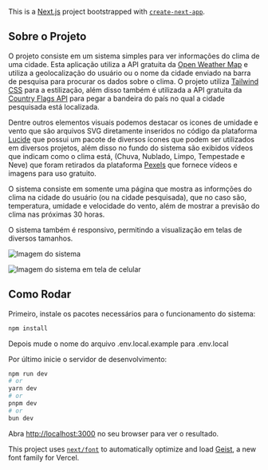 This is a [Next.js](https://nextjs.org) project bootstrapped with [`create-next-app`](https://nextjs.org/docs/app/api-reference/cli/create-next-app).

## Sobre o Projeto

O projeto consiste em um sistema simples para ver informações do clima de uma cidade. Esta aplicação utiliza a API gratuita da [Open Weather Map](https://openweathermap.org/) e utiliza a geolocalização do usuário ou o nome da cidade enviado na barra de pesquisa para procurar os dados sobre o clima. O projeto utiliza [Tailwind CSS](https://tailwindcss.com/) para a estilização, além disso também é utilizada a API gratuita da [Country Flags API](https://flagsapi.com/) para pegar a bandeira do país no qual a cidade pesquisada está localizada.

Dentre outros elementos visuais podemos destacar os icones de umidade e vento que são arquivos SVG diretamente inseridos no código da plataforma [Lucide](https://lucide.dev/) que possui um pacote de diversos ícones que podem ser utilizados em diversos projetos, além disso no fundo do sistema são exibidos vídeos que indicam como o clima está, (Chuva, Nublado, Limpo, Tempestade e Neve) que foram retirados da plataforma [Pexels](https://www.pexels.com/pt-br/) que fornece vídeos e imagens para uso gratuito. 

O sistema consiste em somente uma página que mostra as informções do clima na cidade do usuário (ou na cidade pesquisada), que no caso são, temperatura, umidade e velocidade do vento, além de mostrar a previsão do clima nas próximas 30 horas.

O sistema também é responsivo, permitindo a visualização em telas de diversos tamanhos.

![Imagem do sistema](https://i.imgur.com/OLuQUPM.png)

![Imagem do sistema em tela de celular](https://i.imgur.com/lKnQKbh.png)


## Como Rodar

Primeiro, instale os pacotes necessários para o funcionamento do sistema:

```bash
npm install
```

Depois mude o nome do arquivo .env.local.example para .env.local

Por último inicie o servidor de desenvolvimento:

```bash
npm run dev
# or
yarn dev
# or
pnpm dev
# or
bun dev
```

Abra [http://localhost:3000](http://localhost:3000) no seu browser para ver o resultado.



This project uses [`next/font`](https://nextjs.org/docs/app/building-your-application/optimizing/fonts) to automatically optimize and load [Geist](https://vercel.com/font), a new font family for Vercel.

